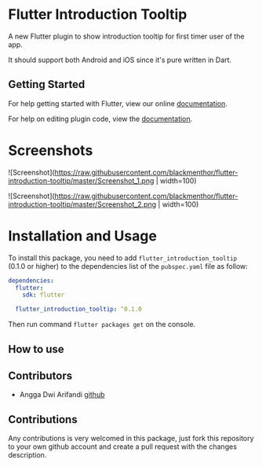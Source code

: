 # Flutter Introduction Tooltip

A new Flutter plugin to show introduction tooltip for first timer user of the app.

It should support both Android and iOS since it's pure written in Dart.

## Getting Started

For help getting started with Flutter, view our online
[documentation](https://flutter.io/).

For help on editing plugin code, view the [documentation](https://flutter.io/developing-packages/#edit-plugin-package).

# Screenshots

![Screenshot](https://raw.githubusercontent.com/blackmenthor/flutter-introduction-tooltip/master/Screenshot_1.png | width=100)

![Screenshot](https://raw.githubusercontent.com/blackmenthor/flutter-introduction-tooltip/master/Screenshot_2.png | width=100)

# Installation and Usage

To install this package, you need to add `flutter_introduction_tooltip` (0.1.0 or higher) to the dependencies
list of the `pubspec.yaml` file as follow:

```yaml
dependencies:
  flutter:
    sdk: flutter

  flutter_introduction_tooltip: ^0.1.0
```

Then run command `flutter packages get` on the console.

## How to use

## Contributors

- Angga Dwi Arifandi [github](https://github.com/blackmenthor)

## Contributions

Any contributions is very welcomed in this package, just fork this repository to your own github account and create a
pull request with the changes description.